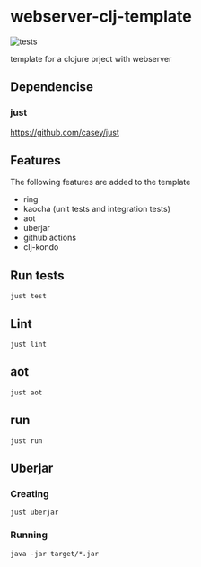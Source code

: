 # webserver-clj-template
![tests](https://github.com/furiel/webserver-clj-template/actions/workflows/clojure.yml/badge.svg)

template for a clojure prject with webserver

## Dependencise

### just

https://github.com/casey/just

## Features

The following features are added to the template

* ring
* kaocha (unit tests and integration tests)
* aot
* uberjar
* github actions
* clj-kondo

## Run tests

```
just test
```

## Lint

```
just lint
```

## aot

```
just aot
```

## run

```
just run
```

## Uberjar

### Creating

```
just uberjar
```

### Running

```
java -jar target/*.jar
```
